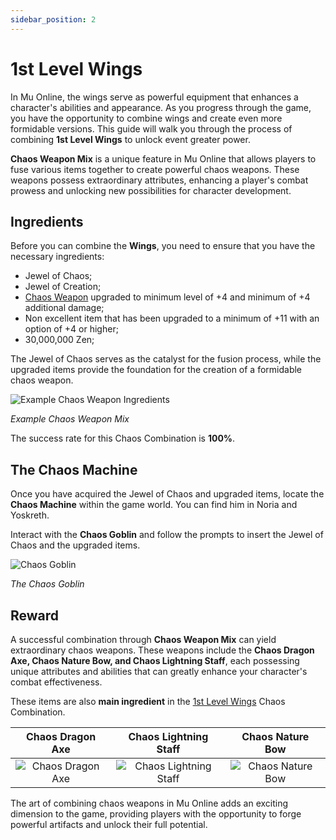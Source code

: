```yaml
---
sidebar_position: 2
---
```


# 1st Level Wings

In Mu Online, the wings serve as powerful equipment that enhances a character's abilities and appearance. As you progress through the game, you have the opportunity to combine wings and create even more formidable versions. This guide will walk you through the process of combining **1st Level Wings** to unlock event greater power.

**Chaos Weapon Mix** is a unique feature in Mu Online that allows players to fuse various items together to create powerful chaos weapons. These weapons possess extraordinary attributes, enhancing a player's combat prowess and unlocking new possibilities for character development.

## Ingredients

Before you can combine the **Wings**, you need to ensure that you have the necessary ingredients:

- Jewel of Chaos;
- Jewel of Creation;
- [Chaos Weapon](/crafting/wings/chaos-weapon) upgraded to minimum level of +4 and minimum of +4 additional damage;
- Non excellent item that has been upgraded to a minimum of +11 with an option of +4 or higher;
- 30,000,000 Zen;

The Jewel of Chaos serves as the catalyst for the fusion process, while the upgraded items provide the foundation for the creation of a formidable chaos weapon.

![Example Chaos Weapon Ingredients](/img/crafting/chaos-weapon-mix.png)

_Example Chaos Weapon Mix_

The success rate for this Chaos Combination is **100%**.

## The Chaos Machine

Once you have acquired the Jewel of Chaos and upgraded items, locate the **Chaos Machine** within the game world. You can find him in Noria and Yoskreth.

Interact with the **Chaos Goblin** and follow the prompts to insert the Jewel of Chaos and the upgraded items.

![Chaos Goblin](/img/crafting/chaos-goblin.jpg)

_The Chaos Goblin_

## Reward

A successful combination through **Chaos Weapon Mix** can yield extraordinary chaos weapons. These weapons include the **Chaos Dragon Axe, Chaos Nature Bow, and Chaos Lightning Staff**, each possessing unique attributes and abilities that can greatly enhance your character's combat effectiveness.

These items are also **main ingredient** in the [1st Level Wings](/crafting/wings/first-level-wings) Chaos Combination.

|                     Chaos Dragon Axe                      |                        Chaos Lightning Staff                         |                     Chaos Nature Bow                      |
| :-------------------------------------------------------: | :------------------------------------------------------------------: | :-------------------------------------------------------: |
| ![Chaos Dragon Axe](/img/items/axes/chaos-dragon-axe.png) | ![Chaos Lightning Staff](/img/items/staffs/chaos-lighting-staff.png) | ![Chaos Nature Bow](/img/items/bows/chaos-nature-bow.png) |

The art of combining chaos weapons in Mu Online adds an exciting dimension to the game, providing players with the opportunity to forge powerful artifacts and unlock their full potential.
